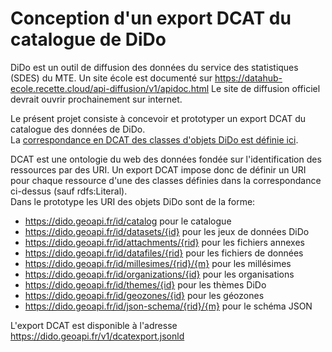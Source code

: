 # Conception d'un export DCAT du catalogue de DiDo
DiDo est un outil de diffusion des données du service des statistiques (SDES) du MTE.
Un site école est documenté sur https://datahub-ecole.recette.cloud/api-diffusion/v1/apidoc.html
Le site de diffusion officiel devrait ouvrir prochainement sur internet.

Le présent projet consiste à concevoir et prototyper un export DCAT du catalogue des données de DiDo.  
La [correspondance en DCAT des classes d'objets DiDo est définie ici](mapping.md).  

DCAT est une ontologie du web des données fondée sur l'identification des ressources par des URI.
Un export DCAT impose donc de définir un URI pour chaque ressource d'une des classes définies dans la correspondance ci-dessus (sauf rdfs:Literal).  
Dans le prototype les URI des objets DiDo sont de la forme:

  - https://dido.geoapi.fr/id/catalog pour le catalogue
  - https://dido.geoapi.fr/id/datasets/{id} pour les jeux de données DiDo
  - https://dido.geoapi.fr/id/attachments/{rid} pour les fichiers annexes
  - https://dido.geoapi.fr/id/datafiles/{rid} pour les fichiers de données
  - https://dido.geoapi.fr/id/millesimes/{rid}/{m} pour les millésimes
  - https://dido.geoapi.fr/id/organizations/{id} pour les organisations
  - https://dido.geoapi.fr/id/themes/{id} pour les thèmes DiDo
  - https://dido.geoapi.fr/id/geozones/{id} pour les géozones
  - https://dido.geoapi.fr/id/json-schema/{rid}/{m} pour le schéma JSON

L'export DCAT est disponible à l'adresse https://dido.geoapi.fr/v1/dcatexport.jsonld  


